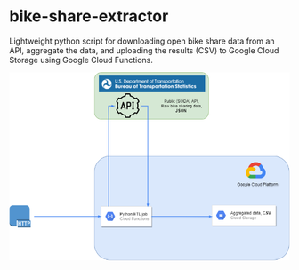 # bike-share-extractor
Lightweight python script for downloading open bike share data from an API, aggregate the data, and uploading the results (CSV) to Google Cloud Storage using Google Cloud Functions.

![Architecture](Architecture.png)
